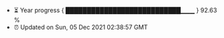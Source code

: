 - ⏳ Year progress { ███████████████████████████▁▁▁ } 92.63 %
- ⏰ Updated on Sun, 05 Dec 2021 02:38:57 GMT


